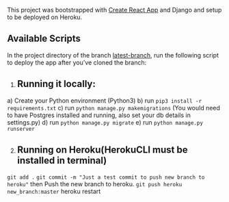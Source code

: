 This project was bootstrapped with [Create React App](https://github.com/facebook/create-react-app) and Django and setup to be deployed on Heroku.

## Available Scripts

In the project directory of the branch [latest-branch](https://github.com/Tooluloope/Innoscripta/tree/latest-brach), run the following script to deploy the app after you've cloned the branch:

1) ## Running it locally:

a) Create your Python environment (Python3)
b) run `pip3 install -r requirements.txt`
c) run `python manage.py makemigrations` (You would need to have Postgres installed and running, also set your db details in settings.py)
d) run `python manage.py migrate`
e) run `python manage.py runserver`

2) ## Running on Heroku(HerokuCLI must be installed in terminal)
`git add .`
`git commit -m "Just a test commit to push new branch to heroku"`
then Push the new branch to heroku.
`git push heroku new_branch:master`
heroku restart

